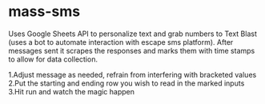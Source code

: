 # mass-sms
Uses Google Sheets API to personalize text and grab numbers to Text Blast (uses a bot to automate interaction with escape sms platform). After messages sent it scrapes the responses and marks them with time stamps to allow for 
data collection.

1.Adjust message as needed, refrain from interfering with bracketed values
2.Put the starting and ending row you wish to read in the marked inputs
3.Hit run and watch the magic happen
